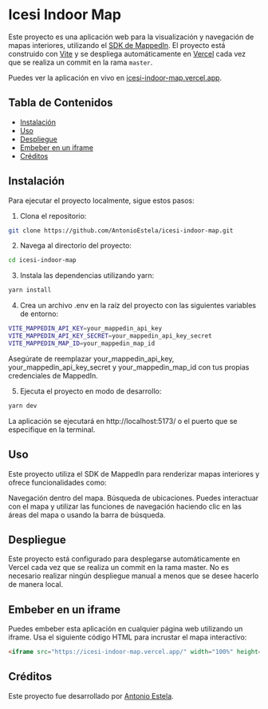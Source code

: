 # Icesi Indoor Map

Este proyecto es una aplicación web para la visualización y navegación de mapas interiores, utilizando el [SDK de MappedIn](https://developer.mappedin.com/v6/web-sdk-guides/getting-started/). El proyecto está construido con [Vite](https://vitejs.dev/) y se despliega automáticamente en [Vercel](https://vercel.com/) cada vez que se realiza un commit en la rama `master`.

Puedes ver la aplicación en vivo en [icesi-indoor-map.vercel.app](https://icesi-indoor-map.vercel.app/).

## Tabla de Contenidos

- [Instalación](#instalación)
- [Uso](#uso)
- [Despliegue](#despliegue)
- [Embeber en un iframe](#embeber-en-un-iframe)
- [Créditos](#créditos)

## Instalación

Para ejecutar el proyecto localmente, sigue estos pasos:

1. Clona el repositorio:

```bash
git clone https://github.com/AntonioEstela/icesi-indoor-map.git
```

2. Navega al directorio del proyecto:

```bash
cd icesi-indoor-map
```

3. Instala las dependencias utilizando yarn:

```bash
yarn install
```

4. Crea un archivo .env en la raíz del proyecto con las siguientes variables de entorno:

```bash
VITE_MAPPEDIN_API_KEY=your_mappedin_api_key
VITE_MAPPEDIN_API_KEY_SECRET=your_mappedin_api_key_secret
VITE_MAPPEDIN_MAP_ID=your_mappedin_map_id
```

Asegúrate de reemplazar your_mappedin_api_key, your_mappedin_api_key_secret y your_mappedin_map_id con tus propias credenciales de MappedIn.

5. Ejecuta el proyecto en modo de desarrollo:

```bash
yarn dev
```

La aplicación se ejecutará en http://localhost:5173/ o el puerto que se especifique en la terminal.

## Uso

Este proyecto utiliza el SDK de MappedIn para renderizar mapas interiores y ofrece funcionalidades como:

Navegación dentro del mapa.
Búsqueda de ubicaciones.
Puedes interactuar con el mapa y utilizar las funciones de navegación haciendo clic en las áreas del mapa o usando la barra de búsqueda.

## Despliegue

Este proyecto está configurado para desplegarse automáticamente en Vercel cada vez que se realiza un commit en la rama master. No es necesario realizar ningún despliegue manual a menos que se desee hacerlo de manera local.

## Embeber en un iframe

Puedes embeber esta aplicación en cualquier página web utilizando un iframe. Usa el siguiente código HTML para incrustar el mapa interactivo:

```html
<iframe src="https://icesi-indoor-map.vercel.app/" width="100%" height="500"></iframe>
```

## Créditos

Este proyecto fue desarrollado por [Antonio Estela](https://github.com/AntonioEstela).
